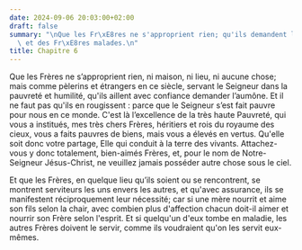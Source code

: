 ```yaml
---
date: 2024-09-06 20:03:00+02:00
draft: false
summary: "\nQue les Fr\xE8res ne s'approprient rien; qu'ils demandent l'aum\xF4ne;\
  \ et des Fr\xE8res malades.\n"
title: Chapitre 6
---
```





Que les Frères ne s’approprient rien, ni maison, ni lieu, ni aucune chose; mais comme pèlerins et étrangers en ce siècle, servant le Seigneur dans la pauvreté et humilité, qu'ils aillent avec confiance demander l’aumône. Et il ne faut pas qu'ils en rougissent : parce que le Seigneur s’est fait pauvre pour nous en ce monde. C'est là l’excellence de la très haute Pauvreté, qui vous a institués, mes très chers Frères, héritiers et rois du royaume des cieux, vous a faits pauvres de biens, mais vous a élevés en vertus. Qu'elle soit donc votre partage, Elle qui conduit à la terre des vivants. Attachez-vous y donc totalement, bien-aimés Frères, et, pour le nom de Notre-Seigneur Jésus-Christ, ne veuillez jamais posséder autre chose sous le ciel.

Et que les Frères, en quelque lieu qu’ils soient ou se rencontrent, se montrent serviteurs les uns envers les autres, et qu'avec assurance, ils se manifestent réciproquement leur nécessité; car si une mère nourrit et aime son fils selon la chair, avec combien plus d'affection chacun doit-il aimer et nourrir son Frère selon l'esprit. Et si quelqu'un d'eux tombe en maladie, les autres Frères doivent le servir, comme ils voudraient qu'on les servit eux-mêmes.

